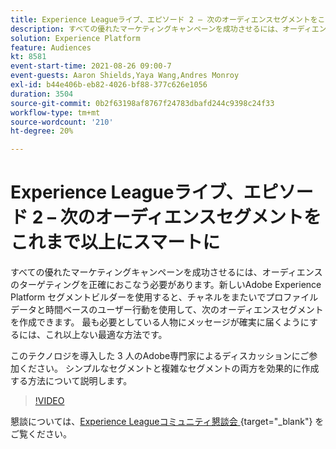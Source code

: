 ```yaml
---
title: Experience Leagueライブ、エピソード 2 – 次のオーディエンスセグメントをこれまで以上にスマートに
description: すべての優れたマーケティングキャンペーンを成功させるには、オーディエンスのターゲティングを正確におこなう必要があります。新しいAdobe Experience Platform セグメントビルダーを使用すると、チャネルをまたいでプロファイルデータと時間ベースのユーザー行動を使用して、次のオーディエンスセグメントを作成できます。 最も必要としているユーザーにメッセージが確実に届くようにするには、これ以上ない最適な方法です。 このテクノロジを導入した 3 人のAdobe専門家によるディスカッションにご参加ください。 シンプルなセグメントと複雑なセグメントの両方を効果的に作成する方法について説明します。
solution: Experience Platform
feature: Audiences
kt: 8581
event-start-time: 2021-08-26 09:00-7
event-guests: Aaron Shields,Yaya Wang,Andres Monroy
exl-id: b44e406b-eb82-4026-bf88-377c626e1056
duration: 3504
source-git-commit: 0b2f63198af8767f24783dbafd244c9398c24f33
workflow-type: tm+mt
source-wordcount: '210'
ht-degree: 20%

---
```


# Experience Leagueライブ、エピソード 2 – 次のオーディエンスセグメントをこれまで以上にスマートに

すべての優れたマーケティングキャンペーンを成功させるには、オーディエンスのターゲティングを正確におこなう必要があります。新しいAdobe Experience Platform セグメントビルダーを使用すると、チャネルをまたいでプロファイルデータと時間ベースのユーザー行動を使用して、次のオーディエンスセグメントを作成できます。 最も必要としている人物にメッセージが確実に届くようにするには、これ以上ない最適な方法です。

このテクノロジを導入した 3 人のAdobe専門家によるディスカッションにご参加ください。 シンプルなセグメントと複雑なセグメントの両方を効果的に作成する方法について説明します。

>[!VIDEO](https://video.tv.adobe.com/v/336422/?quality=12&learn=on)

懇談については、[Experience Leagueコミュニティ懇談会 &#x200B;](https://experienceleaguecommunities.adobe.com/t5/adobe-experience-platform/questions-and-discussion-for-experience-league-live-ep-2-make/m-p/420645?profile.language=ja#M68){target="_blank"} をご覧ください。


